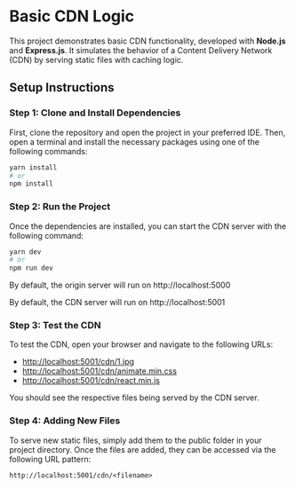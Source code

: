 # Basic CDN Logic

This project demonstrates basic CDN functionality, developed with **Node.js** and **Express.js**. It simulates the behavior of a Content Delivery Network (CDN) by serving static files with caching logic.

## Setup Instructions

### Step 1: Clone and Install Dependencies

First, clone the repository and open the project in your preferred IDE. Then, open a terminal and install the necessary packages using one of the following commands:

```bash
yarn install
# or
npm install
```

### Step 2: Run the Project

Once the dependencies are installed, you can start the CDN server with the following command:

```bash
yarn dev
# or
npm run dev
```
By default, the origin server will run on http://localhost:5000

By default, the CDN server will run on http://localhost:5001

### Step 3: Test the CDN

To test the CDN, open your browser and navigate to the following URLs:

- [http://localhost:5001/cdn/1.jpg](http://localhost:5001/cdn/1.jpg)
- [http://localhost:5001/cdn/animate.min.css](http://localhost:5001/cdn/animate.min.css)
- [http://localhost:5001/cdn/react.min.js](http://localhost:5001/cdn/react.min.js)

You should see the respective files being served by the CDN server.

### Step 4: Adding New Files

To serve new static files, simply add them to the public folder in your project directory. Once the files are added, they can be accessed via the following URL pattern:

```
http://localhost:5001/cdn/<filename>
```
